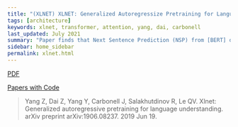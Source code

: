 ```yaml
---
title: "(XLNET) XLNET: Generalized Autoregressize Pretraining for Language Understanding"
tags: [architecture]
keywords: xlnet, transformer, attention, yang, dai, carbonell
last_updated: July 2021
summary: "Paper finds that Next Sentence Prediction (NSP) from [BERT] does not necessarily improve performance."
sidebar: home_sidebar
permalink: xlnet.html
---
```


[PDF](https://arxiv.org/pdf/1906.08237.pdf)

[Papers with Code](https://paperswithcode.com/paper/xlnet-generalized-autoregressive-pretraining)

> Yang Z, Dai Z, Yang Y, Carbonell J, Salakhutdinov R, Le QV. Xlnet: Generalized autoregressive pretraining for language understanding. arXiv preprint arXiv:1906.08237. 2019 Jun 19.

